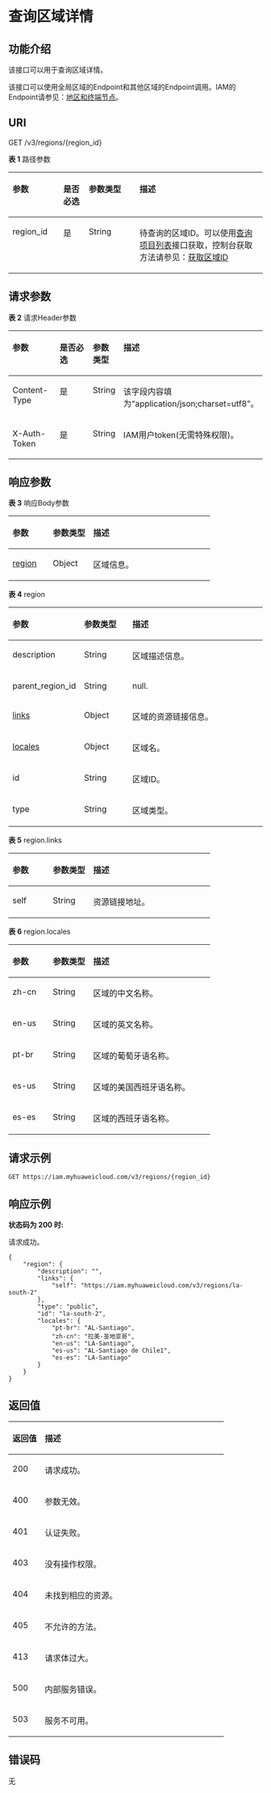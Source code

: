 # 查询区域详情<a name="zh-cn_topic_0067148044"></a>

## 功能介绍<a name="zh-cn_topic_0221482364_section119831821173717"></a>

该接口可以用于查询区域详情。

该接口可以使用全局区域的Endpoint和其他区域的Endpoint调用。IAM的Endpoint请参见：[地区和终端节点](https://developer.huaweicloud.com/endpoint?IAM)。

## URI<a name="zh-cn_topic_0221482364_section17984142193718"></a>

GET /v3/regions/\{region\_id\}

**表 1**  路径参数

<a name="zh-cn_topic_0221482364_table15985102117374"></a>
<table><thead align="left"><tr id="zh-cn_topic_0221482364_row398572143712"><th class="cellrowborder" valign="top" width="20%" id="mcps1.2.5.1.1"><p id="zh-cn_topic_0221482364_p6985132119372"><a name="zh-cn_topic_0221482364_p6985132119372"></a><a name="zh-cn_topic_0221482364_p6985132119372"></a>参数</p>
</th>
<th class="cellrowborder" valign="top" width="10%" id="mcps1.2.5.1.2"><p id="zh-cn_topic_0221482364_p10986521153716"><a name="zh-cn_topic_0221482364_p10986521153716"></a><a name="zh-cn_topic_0221482364_p10986521153716"></a>是否必选</p>
</th>
<th class="cellrowborder" valign="top" width="20%" id="mcps1.2.5.1.3"><p id="zh-cn_topic_0221482364_p198682193710"><a name="zh-cn_topic_0221482364_p198682193710"></a><a name="zh-cn_topic_0221482364_p198682193710"></a>参数类型</p>
</th>
<th class="cellrowborder" valign="top" width="50%" id="mcps1.2.5.1.4"><p id="zh-cn_topic_0221482364_p10987162173718"><a name="zh-cn_topic_0221482364_p10987162173718"></a><a name="zh-cn_topic_0221482364_p10987162173718"></a>描述</p>
</th>
</tr>
</thead>
<tbody><tr id="zh-cn_topic_0221482364_row179850210372"><td class="cellrowborder" valign="top" width="20%" headers="mcps1.2.5.1.1 "><p id="zh-cn_topic_0221482364_p149871421173718"><a name="zh-cn_topic_0221482364_p149871421173718"></a><a name="zh-cn_topic_0221482364_p149871421173718"></a>region_id</p>
</td>
<td class="cellrowborder" valign="top" width="10%" headers="mcps1.2.5.1.2 "><p id="zh-cn_topic_0221482364_p598712111377"><a name="zh-cn_topic_0221482364_p598712111377"></a><a name="zh-cn_topic_0221482364_p598712111377"></a>是</p>
</td>
<td class="cellrowborder" valign="top" width="20%" headers="mcps1.2.5.1.3 "><p id="zh-cn_topic_0221482364_p129882218375"><a name="zh-cn_topic_0221482364_p129882218375"></a><a name="zh-cn_topic_0221482364_p129882218375"></a>String</p>
</td>
<td class="cellrowborder" valign="top" width="50%" headers="mcps1.2.5.1.4 "><p id="zh-cn_topic_0221482364_p298872113718"><a name="zh-cn_topic_0221482364_p298872113718"></a><a name="zh-cn_topic_0221482364_p298872113718"></a>待查询的区域ID。可以使用<a href="https://apiexplorer.developer.huaweicloud.com/apiexplorer/doc?product=IAM&amp;api=KeystoneListRegions" target="_blank" rel="noopener noreferrer">查询项目列表</a>接口获取，控制台获取方法请参见：<a href="https://console.huaweicloud.com/iam/?agencyId=d15f57bd355d4514bd9618bd648dd432®ion=cn-east-2&amp;locale=zh-cn#/iam/projects" target="_blank" rel="noopener noreferrer">获取区域ID</a></p>
</td>
</tr>
</tbody>
</table>

## 请求参数<a name="zh-cn_topic_0221482364_section11989821163714"></a>

**表 2**  请求Header参数

<a name="zh-cn_topic_0221482364_HeaderParameter"></a>
<table><thead align="left"><tr id="zh-cn_topic_0221482364_row49892216371"><th class="cellrowborder" valign="top" width="20%" id="mcps1.2.5.1.1"><p id="zh-cn_topic_0221482364_p17990152143715"><a name="zh-cn_topic_0221482364_p17990152143715"></a><a name="zh-cn_topic_0221482364_p17990152143715"></a>参数</p>
</th>
<th class="cellrowborder" valign="top" width="20%" id="mcps1.2.5.1.2"><p id="zh-cn_topic_0221482364_p59901621103715"><a name="zh-cn_topic_0221482364_p59901621103715"></a><a name="zh-cn_topic_0221482364_p59901621103715"></a>是否必选</p>
</th>
<th class="cellrowborder" valign="top" width="10%" id="mcps1.2.5.1.3"><p id="zh-cn_topic_0221482364_p199116216378"><a name="zh-cn_topic_0221482364_p199116216378"></a><a name="zh-cn_topic_0221482364_p199116216378"></a>参数类型</p>
</th>
<th class="cellrowborder" valign="top" width="50%" id="mcps1.2.5.1.4"><p id="zh-cn_topic_0221482364_p9991102118379"><a name="zh-cn_topic_0221482364_p9991102118379"></a><a name="zh-cn_topic_0221482364_p9991102118379"></a>描述</p>
</th>
</tr>
</thead>
<tbody><tr id="zh-cn_topic_0221482364_row898942110378"><td class="cellrowborder" valign="top" width="20%" headers="mcps1.2.5.1.1 "><p id="zh-cn_topic_0221482364_p2099152113719"><a name="zh-cn_topic_0221482364_p2099152113719"></a><a name="zh-cn_topic_0221482364_p2099152113719"></a>Content-Type</p>
</td>
<td class="cellrowborder" valign="top" width="20%" headers="mcps1.2.5.1.2 "><p id="zh-cn_topic_0221482364_p1999292116371"><a name="zh-cn_topic_0221482364_p1999292116371"></a><a name="zh-cn_topic_0221482364_p1999292116371"></a>是</p>
</td>
<td class="cellrowborder" valign="top" width="10%" headers="mcps1.2.5.1.3 "><p id="zh-cn_topic_0221482364_p16992182193714"><a name="zh-cn_topic_0221482364_p16992182193714"></a><a name="zh-cn_topic_0221482364_p16992182193714"></a>String</p>
</td>
<td class="cellrowborder" valign="top" width="50%" headers="mcps1.2.5.1.4 "><p id="zh-cn_topic_0221482364_p20992621103710"><a name="zh-cn_topic_0221482364_p20992621103710"></a><a name="zh-cn_topic_0221482364_p20992621103710"></a>该字段内容填为“application/json;charset=utf8”。</p>
</td>
</tr>
<tr id="zh-cn_topic_0221482364_row169891221163712"><td class="cellrowborder" valign="top" width="20%" headers="mcps1.2.5.1.1 "><p id="zh-cn_topic_0221482364_p119931521153710"><a name="zh-cn_topic_0221482364_p119931521153710"></a><a name="zh-cn_topic_0221482364_p119931521153710"></a>X-Auth-Token</p>
</td>
<td class="cellrowborder" valign="top" width="20%" headers="mcps1.2.5.1.2 "><p id="zh-cn_topic_0221482364_p13993521123719"><a name="zh-cn_topic_0221482364_p13993521123719"></a><a name="zh-cn_topic_0221482364_p13993521123719"></a>是</p>
</td>
<td class="cellrowborder" valign="top" width="10%" headers="mcps1.2.5.1.3 "><p id="zh-cn_topic_0221482364_p6994172183712"><a name="zh-cn_topic_0221482364_p6994172183712"></a><a name="zh-cn_topic_0221482364_p6994172183712"></a>String</p>
</td>
<td class="cellrowborder" valign="top" width="50%" headers="mcps1.2.5.1.4 "><p id="zh-cn_topic_0221482364_p799402103715"><a name="zh-cn_topic_0221482364_p799402103715"></a><a name="zh-cn_topic_0221482364_p799402103715"></a>IAM用户token(无需特殊权限)。</p>
</td>
</tr>
</tbody>
</table>

## 响应参数<a name="zh-cn_topic_0221482364_section6994142113374"></a>

**表 3**  响应Body参数

<a name="zh-cn_topic_0221482364_responseParameter"></a>
<table><thead align="left"><tr id="zh-cn_topic_0221482364_row6995162173713"><th class="cellrowborder" valign="top" width="20%" id="mcps1.2.4.1.1"><p id="zh-cn_topic_0221482364_p139962214374"><a name="zh-cn_topic_0221482364_p139962214374"></a><a name="zh-cn_topic_0221482364_p139962214374"></a>参数</p>
</th>
<th class="cellrowborder" valign="top" width="20%" id="mcps1.2.4.1.2"><p id="zh-cn_topic_0221482364_p599662111371"><a name="zh-cn_topic_0221482364_p599662111371"></a><a name="zh-cn_topic_0221482364_p599662111371"></a>参数类型</p>
</th>
<th class="cellrowborder" valign="top" width="60%" id="mcps1.2.4.1.3"><p id="zh-cn_topic_0221482364_p1099610216379"><a name="zh-cn_topic_0221482364_p1099610216379"></a><a name="zh-cn_topic_0221482364_p1099610216379"></a>描述</p>
</th>
</tr>
</thead>
<tbody><tr id="zh-cn_topic_0221482364_row69958219374"><td class="cellrowborder" valign="top" width="20%" headers="mcps1.2.4.1.1 "><p id="zh-cn_topic_0221482364_p99972218372"><a name="zh-cn_topic_0221482364_p99972218372"></a><a name="zh-cn_topic_0221482364_p99972218372"></a><a href="#zh-cn_topic_0221482364_response_Rs51RegionsArritem">region</a></p>
</td>
<td class="cellrowborder" valign="top" width="20%" headers="mcps1.2.4.1.2 "><p id="zh-cn_topic_0221482364_p13997321153718"><a name="zh-cn_topic_0221482364_p13997321153718"></a><a name="zh-cn_topic_0221482364_p13997321153718"></a>Object</p>
</td>
<td class="cellrowborder" valign="top" width="60%" headers="mcps1.2.4.1.3 "><p id="zh-cn_topic_0221482364_p7998132193717"><a name="zh-cn_topic_0221482364_p7998132193717"></a><a name="zh-cn_topic_0221482364_p7998132193717"></a>区域信息。</p>
</td>
</tr>
</tbody>
</table>

**表 4**  region

<a name="zh-cn_topic_0221482364_response_Rs51RegionsArritem"></a>
<table><thead align="left"><tr id="zh-cn_topic_0221482364_row129987212377"><th class="cellrowborder" valign="top" width="20%" id="mcps1.2.4.1.1"><p id="zh-cn_topic_0221482364_p1299914219374"><a name="zh-cn_topic_0221482364_p1299914219374"></a><a name="zh-cn_topic_0221482364_p1299914219374"></a>参数</p>
</th>
<th class="cellrowborder" valign="top" width="20%" id="mcps1.2.4.1.2"><p id="zh-cn_topic_0221482364_p159991421113718"><a name="zh-cn_topic_0221482364_p159991421113718"></a><a name="zh-cn_topic_0221482364_p159991421113718"></a>参数类型</p>
</th>
<th class="cellrowborder" valign="top" width="60%" id="mcps1.2.4.1.3"><p id="zh-cn_topic_0221482364_p30182293717"><a name="zh-cn_topic_0221482364_p30182293717"></a><a name="zh-cn_topic_0221482364_p30182293717"></a>描述</p>
</th>
</tr>
</thead>
<tbody><tr id="zh-cn_topic_0221482364_row16998162113372"><td class="cellrowborder" valign="top" width="20%" headers="mcps1.2.4.1.1 "><p id="zh-cn_topic_0221482364_p101122183710"><a name="zh-cn_topic_0221482364_p101122183710"></a><a name="zh-cn_topic_0221482364_p101122183710"></a>description</p>
</td>
<td class="cellrowborder" valign="top" width="20%" headers="mcps1.2.4.1.2 "><p id="zh-cn_topic_0221482364_p120222193719"><a name="zh-cn_topic_0221482364_p120222193719"></a><a name="zh-cn_topic_0221482364_p120222193719"></a>String</p>
</td>
<td class="cellrowborder" valign="top" width="60%" headers="mcps1.2.4.1.3 "><p id="zh-cn_topic_0221482364_p71162212374"><a name="zh-cn_topic_0221482364_p71162212374"></a><a name="zh-cn_topic_0221482364_p71162212374"></a>区域描述信息。</p>
</td>
</tr>
<tr id="zh-cn_topic_0221482364_row1799842114371"><td class="cellrowborder" valign="top" width="20%" headers="mcps1.2.4.1.1 "><p id="zh-cn_topic_0221482364_p91122273715"><a name="zh-cn_topic_0221482364_p91122273715"></a><a name="zh-cn_topic_0221482364_p91122273715"></a>parent_region_id</p>
</td>
<td class="cellrowborder" valign="top" width="20%" headers="mcps1.2.4.1.2 "><p id="zh-cn_topic_0221482364_p6111221379"><a name="zh-cn_topic_0221482364_p6111221379"></a><a name="zh-cn_topic_0221482364_p6111221379"></a>String</p>
</td>
<td class="cellrowborder" valign="top" width="60%" headers="mcps1.2.4.1.3 "><p id="zh-cn_topic_0221482364_p192192263716"><a name="zh-cn_topic_0221482364_p192192263716"></a><a name="zh-cn_topic_0221482364_p192192263716"></a>null.</p>
</td>
</tr>
<tr id="zh-cn_topic_0221482364_row12998162111376"><td class="cellrowborder" valign="top" width="20%" headers="mcps1.2.4.1.1 "><p id="zh-cn_topic_0221482364_p829221376"><a name="zh-cn_topic_0221482364_p829221376"></a><a name="zh-cn_topic_0221482364_p829221376"></a><a href="#zh-cn_topic_0221482364_response_Rs51RegionsArritemLinks">links</a></p>
</td>
<td class="cellrowborder" valign="top" width="20%" headers="mcps1.2.4.1.2 "><p id="zh-cn_topic_0221482364_p43322153715"><a name="zh-cn_topic_0221482364_p43322153715"></a><a name="zh-cn_topic_0221482364_p43322153715"></a>Object</p>
</td>
<td class="cellrowborder" valign="top" width="60%" headers="mcps1.2.4.1.3 "><p id="zh-cn_topic_0221482364_p1231122113716"><a name="zh-cn_topic_0221482364_p1231122113716"></a><a name="zh-cn_topic_0221482364_p1231122113716"></a>区域的资源链接信息。</p>
</td>
</tr>
<tr id="zh-cn_topic_0221482364_row1699811212376"><td class="cellrowborder" valign="top" width="20%" headers="mcps1.2.4.1.1 "><p id="zh-cn_topic_0221482364_p2031228375"><a name="zh-cn_topic_0221482364_p2031228375"></a><a name="zh-cn_topic_0221482364_p2031228375"></a><a href="#zh-cn_topic_0221482364_response_Rs51RegionsArritemLocales">locales</a></p>
</td>
<td class="cellrowborder" valign="top" width="20%" headers="mcps1.2.4.1.2 "><p id="zh-cn_topic_0221482364_p74132218376"><a name="zh-cn_topic_0221482364_p74132218376"></a><a name="zh-cn_topic_0221482364_p74132218376"></a>Object</p>
</td>
<td class="cellrowborder" valign="top" width="60%" headers="mcps1.2.4.1.3 "><p id="zh-cn_topic_0221482364_p17452218375"><a name="zh-cn_topic_0221482364_p17452218375"></a><a name="zh-cn_topic_0221482364_p17452218375"></a>区域名。</p>
</td>
</tr>
<tr id="zh-cn_topic_0221482364_row1999832110374"><td class="cellrowborder" valign="top" width="20%" headers="mcps1.2.4.1.1 "><p id="zh-cn_topic_0221482364_p14192219378"><a name="zh-cn_topic_0221482364_p14192219378"></a><a name="zh-cn_topic_0221482364_p14192219378"></a>id</p>
</td>
<td class="cellrowborder" valign="top" width="20%" headers="mcps1.2.4.1.2 "><p id="zh-cn_topic_0221482364_p145192215378"><a name="zh-cn_topic_0221482364_p145192215378"></a><a name="zh-cn_topic_0221482364_p145192215378"></a>String</p>
</td>
<td class="cellrowborder" valign="top" width="60%" headers="mcps1.2.4.1.3 "><p id="zh-cn_topic_0221482364_p1553229378"><a name="zh-cn_topic_0221482364_p1553229378"></a><a name="zh-cn_topic_0221482364_p1553229378"></a>区域ID。</p>
</td>
</tr>
<tr id="zh-cn_topic_0221482364_row1699852120378"><td class="cellrowborder" valign="top" width="20%" headers="mcps1.2.4.1.1 "><p id="zh-cn_topic_0221482364_p196132212378"><a name="zh-cn_topic_0221482364_p196132212378"></a><a name="zh-cn_topic_0221482364_p196132212378"></a>type</p>
</td>
<td class="cellrowborder" valign="top" width="20%" headers="mcps1.2.4.1.2 "><p id="zh-cn_topic_0221482364_p186132243717"><a name="zh-cn_topic_0221482364_p186132243717"></a><a name="zh-cn_topic_0221482364_p186132243717"></a>String</p>
</td>
<td class="cellrowborder" valign="top" width="60%" headers="mcps1.2.4.1.3 "><p id="zh-cn_topic_0221482364_p7692253720"><a name="zh-cn_topic_0221482364_p7692253720"></a><a name="zh-cn_topic_0221482364_p7692253720"></a>区域类型。</p>
</td>
</tr>
</tbody>
</table>

**表 5**  region.links

<a name="zh-cn_topic_0221482364_response_Rs51RegionsArritemLinks"></a>
<table><thead align="left"><tr id="zh-cn_topic_0221482364_row1874229373"><th class="cellrowborder" valign="top" width="20%" id="mcps1.2.4.1.1"><p id="zh-cn_topic_0221482364_p10713226377"><a name="zh-cn_topic_0221482364_p10713226377"></a><a name="zh-cn_topic_0221482364_p10713226377"></a>参数</p>
</th>
<th class="cellrowborder" valign="top" width="20%" id="mcps1.2.4.1.2"><p id="zh-cn_topic_0221482364_p681222183720"><a name="zh-cn_topic_0221482364_p681222183720"></a><a name="zh-cn_topic_0221482364_p681222183720"></a>参数类型</p>
</th>
<th class="cellrowborder" valign="top" width="60%" id="mcps1.2.4.1.3"><p id="zh-cn_topic_0221482364_p1382228379"><a name="zh-cn_topic_0221482364_p1382228379"></a><a name="zh-cn_topic_0221482364_p1382228379"></a>描述</p>
</th>
</tr>
</thead>
<tbody><tr id="zh-cn_topic_0221482364_row7772243719"><td class="cellrowborder" valign="top" width="20%" headers="mcps1.2.4.1.1 "><p id="zh-cn_topic_0221482364_p13862219373"><a name="zh-cn_topic_0221482364_p13862219373"></a><a name="zh-cn_topic_0221482364_p13862219373"></a>self</p>
</td>
<td class="cellrowborder" valign="top" width="20%" headers="mcps1.2.4.1.2 "><p id="zh-cn_topic_0221482364_p19914221375"><a name="zh-cn_topic_0221482364_p19914221375"></a><a name="zh-cn_topic_0221482364_p19914221375"></a>String</p>
</td>
<td class="cellrowborder" valign="top" width="60%" headers="mcps1.2.4.1.3 "><p id="zh-cn_topic_0221482364_p179622153711"><a name="zh-cn_topic_0221482364_p179622153711"></a><a name="zh-cn_topic_0221482364_p179622153711"></a>资源链接地址。</p>
</td>
</tr>
</tbody>
</table>

**表 6**  region.locales

<a name="zh-cn_topic_0221482364_response_Rs51RegionsArritemLocales"></a>
<table><thead align="left"><tr id="zh-cn_topic_0221482364_row61012225376"><th class="cellrowborder" valign="top" width="20%" id="mcps1.2.4.1.1"><p id="zh-cn_topic_0221482364_p15100229375"><a name="zh-cn_topic_0221482364_p15100229375"></a><a name="zh-cn_topic_0221482364_p15100229375"></a>参数</p>
</th>
<th class="cellrowborder" valign="top" width="20%" id="mcps1.2.4.1.2"><p id="zh-cn_topic_0221482364_p181115227377"><a name="zh-cn_topic_0221482364_p181115227377"></a><a name="zh-cn_topic_0221482364_p181115227377"></a>参数类型</p>
</th>
<th class="cellrowborder" valign="top" width="60%" id="mcps1.2.4.1.3"><p id="zh-cn_topic_0221482364_p1411722173719"><a name="zh-cn_topic_0221482364_p1411722173719"></a><a name="zh-cn_topic_0221482364_p1411722173719"></a>描述</p>
</th>
</tr>
</thead>
<tbody><tr id="zh-cn_topic_0221482364_row141012211377"><td class="cellrowborder" valign="top" width="20%" headers="mcps1.2.4.1.1 "><p id="zh-cn_topic_0221482364_p131162273717"><a name="zh-cn_topic_0221482364_p131162273717"></a><a name="zh-cn_topic_0221482364_p131162273717"></a>zh-cn</p>
</td>
<td class="cellrowborder" valign="top" width="20%" headers="mcps1.2.4.1.2 "><p id="zh-cn_topic_0221482364_p112722103716"><a name="zh-cn_topic_0221482364_p112722103716"></a><a name="zh-cn_topic_0221482364_p112722103716"></a>String</p>
</td>
<td class="cellrowborder" valign="top" width="60%" headers="mcps1.2.4.1.3 "><p id="zh-cn_topic_0221482364_p161202273720"><a name="zh-cn_topic_0221482364_p161202273720"></a><a name="zh-cn_topic_0221482364_p161202273720"></a>区域的中文名称。</p>
</td>
</tr>
<tr id="zh-cn_topic_0221482364_row1010122143718"><td class="cellrowborder" valign="top" width="20%" headers="mcps1.2.4.1.1 "><p id="zh-cn_topic_0221482364_p41352219379"><a name="zh-cn_topic_0221482364_p41352219379"></a><a name="zh-cn_topic_0221482364_p41352219379"></a>en-us</p>
</td>
<td class="cellrowborder" valign="top" width="20%" headers="mcps1.2.4.1.2 "><p id="zh-cn_topic_0221482364_p17131622193717"><a name="zh-cn_topic_0221482364_p17131622193717"></a><a name="zh-cn_topic_0221482364_p17131622193717"></a>String</p>
</td>
<td class="cellrowborder" valign="top" width="60%" headers="mcps1.2.4.1.3 "><p id="zh-cn_topic_0221482364_p7134226379"><a name="zh-cn_topic_0221482364_p7134226379"></a><a name="zh-cn_topic_0221482364_p7134226379"></a>区域的英文名称。</p>
</td>
</tr>
<tr id="zh-cn_topic_0221482364_row171042283718"><td class="cellrowborder" valign="top" width="20%" headers="mcps1.2.4.1.1 "><p id="zh-cn_topic_0221482364_p19141822143713"><a name="zh-cn_topic_0221482364_p19141822143713"></a><a name="zh-cn_topic_0221482364_p19141822143713"></a>pt-br</p>
</td>
<td class="cellrowborder" valign="top" width="20%" headers="mcps1.2.4.1.2 "><p id="zh-cn_topic_0221482364_p314222193713"><a name="zh-cn_topic_0221482364_p314222193713"></a><a name="zh-cn_topic_0221482364_p314222193713"></a>String</p>
</td>
<td class="cellrowborder" valign="top" width="60%" headers="mcps1.2.4.1.3 "><p id="zh-cn_topic_0221482364_p214192213716"><a name="zh-cn_topic_0221482364_p214192213716"></a><a name="zh-cn_topic_0221482364_p214192213716"></a>区域的葡萄牙语名称。</p>
</td>
</tr>
<tr id="zh-cn_topic_0221482364_row141042218371"><td class="cellrowborder" valign="top" width="20%" headers="mcps1.2.4.1.1 "><p id="zh-cn_topic_0221482364_p1215122219375"><a name="zh-cn_topic_0221482364_p1215122219375"></a><a name="zh-cn_topic_0221482364_p1215122219375"></a>es-us</p>
</td>
<td class="cellrowborder" valign="top" width="20%" headers="mcps1.2.4.1.2 "><p id="zh-cn_topic_0221482364_p1515102212370"><a name="zh-cn_topic_0221482364_p1515102212370"></a><a name="zh-cn_topic_0221482364_p1515102212370"></a>String</p>
</td>
<td class="cellrowborder" valign="top" width="60%" headers="mcps1.2.4.1.3 "><p id="zh-cn_topic_0221482364_p17151122193714"><a name="zh-cn_topic_0221482364_p17151122193714"></a><a name="zh-cn_topic_0221482364_p17151122193714"></a>区域的美国西班牙语名称。</p>
</td>
</tr>
<tr id="zh-cn_topic_0221482364_row131017224371"><td class="cellrowborder" valign="top" width="20%" headers="mcps1.2.4.1.1 "><p id="zh-cn_topic_0221482364_p21682223720"><a name="zh-cn_topic_0221482364_p21682223720"></a><a name="zh-cn_topic_0221482364_p21682223720"></a>es-es</p>
</td>
<td class="cellrowborder" valign="top" width="20%" headers="mcps1.2.4.1.2 "><p id="zh-cn_topic_0221482364_p11161922153714"><a name="zh-cn_topic_0221482364_p11161922153714"></a><a name="zh-cn_topic_0221482364_p11161922153714"></a>String</p>
</td>
<td class="cellrowborder" valign="top" width="60%" headers="mcps1.2.4.1.3 "><p id="zh-cn_topic_0221482364_p12161422183711"><a name="zh-cn_topic_0221482364_p12161422183711"></a><a name="zh-cn_topic_0221482364_p12161422183711"></a>区域的西班牙语名称。</p>
</td>
</tr>
</tbody>
</table>

## 请求示例<a name="zh-cn_topic_0221482364_section1117222133718"></a>

```
GET https://iam.myhuaweicloud.com/v3/regions/{region_id}
```

## 响应示例<a name="zh-cn_topic_0221482364_section81822214374"></a>

**状态码为 200 时:**

请求成功。

```
{
    "region": {
        "description": "",
        "links": {
            "self": "https://iam.myhuaweicloud.com/v3/regions/la-south-2"
        },
        "type": "public",
        "id": "la-south-2",
        "locales": {
            "pt-br": "AL-Santiago",
            "zh-cn": "拉美-圣地亚哥",
            "en-us": "LA-Santiago",
            "es-us": "AL-Santiago de Chile1",
            "es-es": "LA-Santiago"
        }
    }
}
```

## 返回值<a name="zh-cn_topic_0221482364_section13243221375"></a>

<a name="zh-cn_topic_0221482364_table2428"></a>
<table><thead align="left"><tr id="zh-cn_topic_0221482364_row122419224374"><th class="cellrowborder" valign="top" width="15%" id="mcps1.1.3.1.1"><p id="zh-cn_topic_0221482364_p172522216375"><a name="zh-cn_topic_0221482364_p172522216375"></a><a name="zh-cn_topic_0221482364_p172522216375"></a>返回值</p>
</th>
<th class="cellrowborder" valign="top" width="85%" id="mcps1.1.3.1.2"><p id="zh-cn_topic_0221482364_p825162213715"><a name="zh-cn_topic_0221482364_p825162213715"></a><a name="zh-cn_topic_0221482364_p825162213715"></a>描述</p>
</th>
</tr>
</thead>
<tbody><tr id="zh-cn_topic_0221482364_row102412219376"><td class="cellrowborder" valign="top" width="15%" headers="mcps1.1.3.1.1 "><p id="zh-cn_topic_0221482364_p192632220371"><a name="zh-cn_topic_0221482364_p192632220371"></a><a name="zh-cn_topic_0221482364_p192632220371"></a>200</p>
</td>
<td class="cellrowborder" valign="top" width="85%" headers="mcps1.1.3.1.2 "><p id="zh-cn_topic_0221482364_p0266227379"><a name="zh-cn_topic_0221482364_p0266227379"></a><a name="zh-cn_topic_0221482364_p0266227379"></a>请求成功。</p>
</td>
</tr>
<tr id="zh-cn_topic_0221482364_row18255221379"><td class="cellrowborder" valign="top" width="15%" headers="mcps1.1.3.1.1 "><p id="zh-cn_topic_0221482364_p4261922103719"><a name="zh-cn_topic_0221482364_p4261922103719"></a><a name="zh-cn_topic_0221482364_p4261922103719"></a>400</p>
</td>
<td class="cellrowborder" valign="top" width="85%" headers="mcps1.1.3.1.2 "><p id="zh-cn_topic_0221482364_p92752293710"><a name="zh-cn_topic_0221482364_p92752293710"></a><a name="zh-cn_topic_0221482364_p92752293710"></a>参数无效。</p>
</td>
</tr>
<tr id="zh-cn_topic_0221482364_row725922153717"><td class="cellrowborder" valign="top" width="15%" headers="mcps1.1.3.1.1 "><p id="zh-cn_topic_0221482364_p4275225378"><a name="zh-cn_topic_0221482364_p4275225378"></a><a name="zh-cn_topic_0221482364_p4275225378"></a>401</p>
</td>
<td class="cellrowborder" valign="top" width="85%" headers="mcps1.1.3.1.2 "><p id="zh-cn_topic_0221482364_p327132223714"><a name="zh-cn_topic_0221482364_p327132223714"></a><a name="zh-cn_topic_0221482364_p327132223714"></a>认证失败。</p>
</td>
</tr>
<tr id="zh-cn_topic_0221482364_row7251122123710"><td class="cellrowborder" valign="top" width="15%" headers="mcps1.1.3.1.1 "><p id="zh-cn_topic_0221482364_p1728122210374"><a name="zh-cn_topic_0221482364_p1728122210374"></a><a name="zh-cn_topic_0221482364_p1728122210374"></a>403</p>
</td>
<td class="cellrowborder" valign="top" width="85%" headers="mcps1.1.3.1.2 "><p id="zh-cn_topic_0221482364_p928182210379"><a name="zh-cn_topic_0221482364_p928182210379"></a><a name="zh-cn_topic_0221482364_p928182210379"></a>没有操作权限。</p>
</td>
</tr>
<tr id="zh-cn_topic_0221482364_row22542213375"><td class="cellrowborder" valign="top" width="15%" headers="mcps1.1.3.1.1 "><p id="zh-cn_topic_0221482364_p928122216372"><a name="zh-cn_topic_0221482364_p928122216372"></a><a name="zh-cn_topic_0221482364_p928122216372"></a>404</p>
</td>
<td class="cellrowborder" valign="top" width="85%" headers="mcps1.1.3.1.2 "><p id="zh-cn_topic_0221482364_p12952212373"><a name="zh-cn_topic_0221482364_p12952212373"></a><a name="zh-cn_topic_0221482364_p12952212373"></a>未找到相应的资源。</p>
</td>
</tr>
<tr id="zh-cn_topic_0221482364_row72552218371"><td class="cellrowborder" valign="top" width="15%" headers="mcps1.1.3.1.1 "><p id="zh-cn_topic_0221482364_p1929162243716"><a name="zh-cn_topic_0221482364_p1929162243716"></a><a name="zh-cn_topic_0221482364_p1929162243716"></a>405</p>
</td>
<td class="cellrowborder" valign="top" width="85%" headers="mcps1.1.3.1.2 "><p id="zh-cn_topic_0221482364_p7291225376"><a name="zh-cn_topic_0221482364_p7291225376"></a><a name="zh-cn_topic_0221482364_p7291225376"></a>不允许的方法。</p>
</td>
</tr>
<tr id="zh-cn_topic_0221482364_row1125622173720"><td class="cellrowborder" valign="top" width="15%" headers="mcps1.1.3.1.1 "><p id="zh-cn_topic_0221482364_p18303221370"><a name="zh-cn_topic_0221482364_p18303221370"></a><a name="zh-cn_topic_0221482364_p18303221370"></a>413</p>
</td>
<td class="cellrowborder" valign="top" width="85%" headers="mcps1.1.3.1.2 "><p id="zh-cn_topic_0221482364_p113019228378"><a name="zh-cn_topic_0221482364_p113019228378"></a><a name="zh-cn_topic_0221482364_p113019228378"></a>请求体过大。</p>
</td>
</tr>
<tr id="zh-cn_topic_0221482364_row825132213719"><td class="cellrowborder" valign="top" width="15%" headers="mcps1.1.3.1.1 "><p id="zh-cn_topic_0221482364_p163012221379"><a name="zh-cn_topic_0221482364_p163012221379"></a><a name="zh-cn_topic_0221482364_p163012221379"></a>500</p>
</td>
<td class="cellrowborder" valign="top" width="85%" headers="mcps1.1.3.1.2 "><p id="zh-cn_topic_0221482364_p113118228374"><a name="zh-cn_topic_0221482364_p113118228374"></a><a name="zh-cn_topic_0221482364_p113118228374"></a>内部服务错误。</p>
</td>
</tr>
<tr id="zh-cn_topic_0221482364_row12532220377"><td class="cellrowborder" valign="top" width="15%" headers="mcps1.1.3.1.1 "><p id="zh-cn_topic_0221482364_p531132212377"><a name="zh-cn_topic_0221482364_p531132212377"></a><a name="zh-cn_topic_0221482364_p531132212377"></a>503</p>
</td>
<td class="cellrowborder" valign="top" width="85%" headers="mcps1.1.3.1.2 "><p id="zh-cn_topic_0221482364_p8311922183717"><a name="zh-cn_topic_0221482364_p8311922183717"></a><a name="zh-cn_topic_0221482364_p8311922183717"></a>服务不可用。</p>
</td>
</tr>
</tbody>
</table>

## 错误码<a name="zh-cn_topic_0221482364_section83232213374"></a>

无

